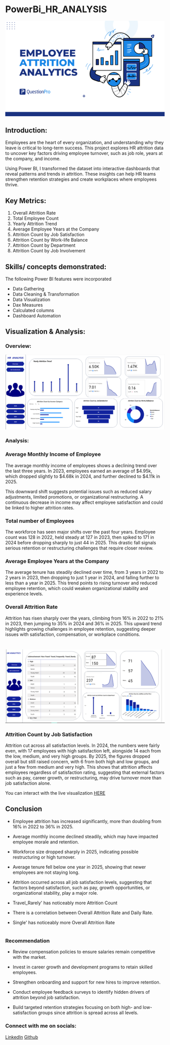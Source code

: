 # PowerBi_HR_ANALYSIS
![](https://github.com/lolabode/PowerBi_HR_ANALYSIS/blob/main/Employee-attrition-analytics.png)

## Introduction:
Employees are the heart of every organization, and understanding why they leave is critical to long-term success. This project explores HR attrition data to uncover key factors driving employee turnover, such as job role, years at the company, and income.

Using Power BI, I transformed the dataset into interactive dashboards that reveal patterns and trends in attrition. These insights can help HR teams strengthen retention strategies and create workplaces where employees thrive.

## Key Metrics:

1. Overall Attrition Rate
2. Total Employee Count
3. Yearly Attrition Trend
4. Average Employee Years at the Company
5. Attrition Count by Job Satisfaction
6. Attrition Count by Work-life Balance
7. Attrition Count by Department
8. Attrition Count by Job Involvement
    

## Skills/ concepts demonstrated:

The following Power BI features were incorporated
- Data Gathering
- Data Cleaning & Transformation
- Data Visualization
- Dax Measures
-  Calculated columns
- Dashboard Automation

## Visualization & Analysis: 

### Overview:
![](https://github.com/lolabode/PowerBi_HR_ANALYSIS/blob/main/HR%20Analysis%20%20Dashboard%20Overview.png)

### Analysis:

### Average Monthly Income of Employee
The average monthly income of employees shows a declining trend over the last three years. In 2023, employees earned an average of $4.95k, which dropped slightly to $4.68k in 2024, and further declined to $4.11k in 2025.

This downward shift suggests potential issues such as reduced salary adjustments, limited promotions, or organizational restructuring. A continuous decrease in income may affect employee satisfaction and could be linked to higher attrition rates.


### Total number of Employees
The workforce has seen major shifts over the past four years. Employee count was 128 in 2022, held steady at 127 in 2023, then spiked to 171 in 2024 before dropping sharply to just 44 in 2025. This drastic fall signals serious retention or restructuring challenges that require closer review.

### Average Employee Years at the Company
The average tenure has steadily declined over time, from 3 years in 2022 to 2 years in 2023, then dropping to just 1 year in 2024, and falling further to less than a year in 2025. This trend points to rising turnover and reduced employee retention, which could weaken organizational stability and experience levels.

### Overall Attrition Rate
Attrition has risen sharply over the years, climbing from 16% in 2022 to 21% in 2023, then jumping to 35% in 2024 and 36% in 2025. This upward trend highlights growing challenges in employee retention, suggesting deeper issues with satisfaction, compensation, or workplace conditions.

#
![](https://github.com/lolabode/PowerBi_HR_ANALYSIS/blob/main/Job%20Involvement%20Dashboard.png)


### Attrition Count by Job Satisfaction
Attrition cut across all satisfaction levels. In 2024, the numbers were fairly even, with 17 employees with high satisfaction left, alongside 14 each from the low, medium, and very high groups. By 2025, the figures dropped overall but still raised concern, with 6 from both high and low groups, and just a few from medium and very high.
This shows that attrition affects employees regardless of satisfaction rating, suggesting that external factors such as pay, career growth, or restructuring, may drive turnover more than job satisfaction alone.


You can interact with the live visualization [HERE](https://app.powerbi.com/groups/me/reports/c7ae3d69-0b49-49a8-a7a9-cff6c517279a/449b3a09a86b44e0b010?experience=power-bi)


## Conclusion
- Employee attrition has increased significantly, more than doubling from 16% in 2022 to 36% in 2025.

- Average monthly income declined steadily, which may have impacted employee morale and retention.

- Workforce size dropped sharply in 2025, indicating possible restructuring or high turnover.

- Average tenure fell below one year in 2025, showing that newer employees are not staying long.

- Attrition occurred across all job satisfaction levels, suggesting that factors beyond satisfaction, such as pay, growth opportunities, or organizational stability, play a major role.

- Travel_Rarely' has noticeably more Attrition Count
  
- There is a correlation between Overall Attrition Rate and Daily Rate.

- Single' has noticeably more Overall Attrition Rate

#
### Recommendation
- Review compensation policies to ensure salaries remain competitive with the market.

- Invest in career growth and development programs to retain skilled employees.

- Strengthen onboarding and support for new hires to improve retention.

- Conduct employee feedback surveys to identify hidden drivers of attrition beyond job satisfaction.

- Build targeted retention strategies focusing on both high- and low-satisfaction groups since attrition is spread across all levels.

### Connect with me on socials:
[LinkedIn](https://https://www.linkedin.com/in/felicia-oyebode-587353197/)
[Github](https://github.com/lolabode)
